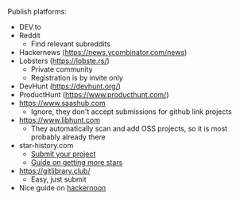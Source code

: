 Publish platforms:
- DEV.to
- Reddit
  - Find relevant subreddits
- Hackernews (https://news.ycombinator.com/news)
- Lobsters (https://lobste.rs/)
  - Private community
  - Registration is by invite only
- DevHunt (https://devhunt.org/)
- ProductHunt (https://www.producthunt.com/)
- https://www.saashub.com
  - Ignore, they don't accept submissions for github link projects
- https://www.libhunt.com
  - They automatically scan and add OSS projects, so it is most probably already there
- star-history.com
  - [Submit your project](https://star-history.com/blog/list-your-open-source-project)
  - [Guide on getting more stars](https://star-history.com/blog/playbook-for-more-github-stars)
- https://gitlibrary.club/
  - Easy, just submit
- Nice guide on [hackernoon](https://hackernoon.com/how-to-promote-your-github-project-1b39a7eee841)
